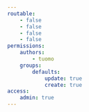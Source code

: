 ```yaml
---
routable:
    - false
    - false
    - false
    - false
permissions:
    authors:
        - tuomo
    groups:
        defaults:
            update: true
            create: true
access:
    admin: true
---
```


